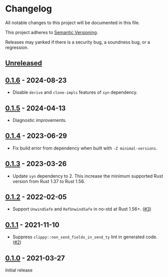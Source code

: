 # Changelog

All notable changes to this project will be documented in this file.

This project adheres to [Semantic Versioning](https://semver.org).

Releases may yanked if there is a security bug, a soundness bug, or a regression.

<!--
Note: In this file, do not use the hard wrap in the middle of a sentence for compatibility with GitHub comment style markdown rendering.
-->

## [Unreleased]

## [0.1.6] - 2024-08-23

- Disable `derive` and `clone-impls` features of `syn` dependency.

## [0.1.5] - 2024-04-13

- Diagnostic improvements.

## [0.1.4] - 2023-06-29

- Fix build error from dependency when built with `-Z minimal-versions`.

## [0.1.3] - 2023-03-26

- Update `syn` dependency to 2. This increase the minimum supported Rust version from Rust 1.37 to Rust 1.56.

## [0.1.2] - 2022-02-05

- Support `UnwindSafe` and `RefUnwindSafe` in no-std at Rust 1.56+. ([#3](https://github.com/taiki-e/negative-impl/pull/3))

## [0.1.1] - 2021-11-10

- Suppress `clippy::non_send_fields_in_send_ty` lint in generated code. ([#2](https://github.com/taiki-e/negative-impl/pull/2))

## [0.1.0] - 2021-03-27

Initial release

[Unreleased]: https://github.com/taiki-e/negative-impl/compare/v0.1.6...HEAD
[0.1.6]: https://github.com/taiki-e/negative-impl/compare/v0.1.5...v0.1.6
[0.1.5]: https://github.com/taiki-e/negative-impl/compare/v0.1.4...v0.1.5
[0.1.4]: https://github.com/taiki-e/negative-impl/compare/v0.1.3...v0.1.4
[0.1.3]: https://github.com/taiki-e/negative-impl/compare/v0.1.2...v0.1.3
[0.1.2]: https://github.com/taiki-e/derive_utils/compare/v0.1.1...v0.1.2
[0.1.1]: https://github.com/taiki-e/derive_utils/compare/v0.1.0...v0.1.1
[0.1.0]: https://github.com/taiki-e/negative-impl/releases/tag/v0.1.0
